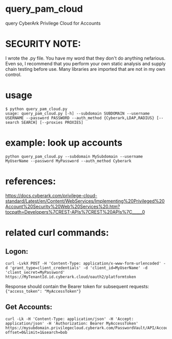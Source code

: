 # query_pam_cloud
query CyberArk Privilege Cloud for Accounts

# SECURITY NOTE:
I wrote the .py file.  You have my word that they don't do anything nefarious.  Even so, I recommend that you perform
your own static analysis and supply chain testing before use.  Many libraries are imported that are not in my own control.

# usage
```
$ python query_pam_cloud.py 
usage: query_pam_cloud.py [-h] --subdomain SUBDOMAIN --username USERNAME --password PASSWORD --auth_method {Cyberark,LDAP,RADIUS} [--search SEARCH] [--proxies PROXIES]
```


# example: look up accounts
```
python query_pam_cloud.py --subdomain MySubdomain --username MyUserName --password MyPassword --auth_method Cyberark
```

# references: 
https://docs.cyberark.com/privilege-cloud-standard/Latest/en/Content/WebServices/Implementing%20Privileged%20Account%20Security%20Web%20Services%20.htm?tocpath=Developers%7CREST-APIs%7CREST%20APIs%7C_____0<br>

# related curl commands:
## Logon:
```
curl -LvkX POST -H 'Content-Type: application/x-www-form-urlencoded' -d 'grant_type=client_credentials' -d 'client_id=MyUserName' -d 'client_secret=MyPassword' https://MyTenantId.id.cyberark.cloud/oauth2/platformtoken
```
Response should contain the Bearer token for subsequent requests: `{"access_token": "MyAccessToken"}`

## Get Accounts:
```
curl -Lk -H 'Content-Type: application/json' -H 'Accept: application/json' -H 'Authorization: Bearer MyAccessToken' https://mysubdomain.privilegecloud.cyberark.com/PasswordVault/API/Accounts?offset=0&limit=1&search=bob
```
